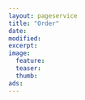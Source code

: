 ```yaml
---
layout: pageservice
title: "Order"
date: 
modified:
excerpt:
image:
  feature:
  teaser:
  thumb:
ads:
---
```



<div>

<script type="text/javascript" src="http://form.jotform.me/jsform/43275333151448"></script>

</div>
